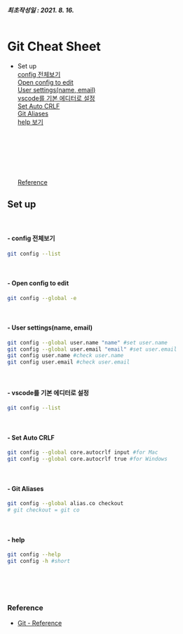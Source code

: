 ##### 최초작성일 : 2021. 8. 16.<br><br>
# Git Cheat Sheet
- Set up  
[config 전체보기](#--config-전체보기)  
[Open config to edit](#--open-config-to-edit)  
[User settings(name, email)](#--user-settingsname-email)  
[vscode를 기본 에디터로 설정](#--vscode를-기본-에디터로-설정)  
[Set Auto CRLF](#--set-auto-crlf)  
[Git Aliases](#--git-aliases)  
[help 보기](#--help)  
[]()  
[]()  
[]()  
[]()  
[]()  
[]()  
[]()  
[Reference](#reference)  

## **Set up**

<br>

#### - config 전체보기
```bash
git config --list
```
<br>

#### - Open config to edit
```bash
git config --global -e
```
<br>

#### - User settings(name, email)
```bash
git config --global user.name "name" #set user.name
git config --global user.email "email" #set user.email
git config user.name #check user.name
git config user.email #check user.email
```
<br>

#### - vscode를 기본 에디터로 설정
```bash
git config --list
```
<br>


#### - Set Auto CRLF
```bash
git config --global core.autocrlf input #for Mac
git config --global core.autocrlf true #for Windows
```
<br>

#### - Git Aliases
```bash
git config --global alias.co checkout
# git checkout = git co
```
<br>

#### - help
```bash
git config --help
git config -h #short
```
<br>



<br>
<br>

### **Reference**
- [Git - Reference](https://git-scm.com/docs)
